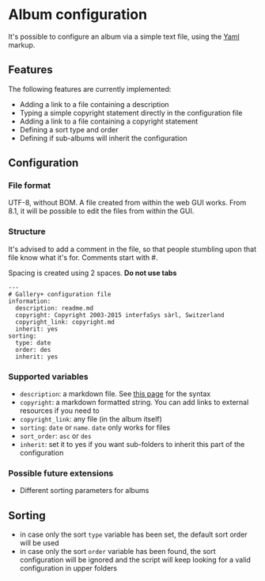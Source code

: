 # Album configuration
It's possible to configure an album via a simple text file, using the [Yaml](https://en.wikipedia.org/wiki/YAML) markup.

## Features

The following features are currently implemented:

* Adding a link to a file containing a description
* Typing a simple copyright statement directly in the configuration file
* Adding a link to a file containing a copyright statement
* Defining a sort type and order 
* Defining if sub-albums will inherit the configuration

## Configuration

### File format
UTF-8, without BOM. A file created from within the web GUI works.
From 8.1, it will be possible to edit the files from within the GUI.

### Structure
It's advised to add a comment in the file, so that people stumbling upon that file know what it's for.
Comments start with #.

Spacing is created using 2 spaces. **Do not use tabs**
```
---
# Gallery+ configuration file
information:
  description: readme.md
  copyright: Copyright 2003-2015 interfaSys sàrl, Switzerland
  copyright_link: copyright.md
  inherit: yes
sorting:
  type: date
  order: des
  inherit: yes
```

### Supported variables

* `description`: a markdown file. See [this page](http://www.markitdown.net/markdown) for the syntax
* `copyright`: a markdown formatted string. You can add links to external resources if you need to
* `copyright_link`: any file (in the album itself)
* `sorting`: `date` or `name`. `date` only works for files
* `sort_order`: `asc` or `des`
* `inherit`: set it to yes if you want sub-folders to inherit this part of the configuration

### Possible future extensions

* Different sorting parameters for albums

## Sorting
* in case only the sort `type` variable has been set, the default sort order will be used
* in case only the sort `order` variable has been found, the sort configuration will be ignored and the script will keep looking for a valid configuration in upper folders
